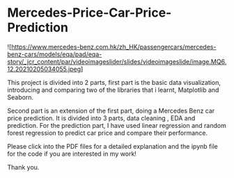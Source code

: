 # Mercedes-Price-Car-Price-Prediction

![https://www.mercedes-benz.com.hk/zh_HK/passengercars/mercedes-benz-cars/models/eqa/pad/eqa-story/_jcr_content/par/videoimageslider/slides/videoimageslide/image.MQ6.12.20210205034055.jpeg]

This project is divided into 2 parts, first part is the basic data visualization, introducing and comparing two of the libraries that i learnt, Matplotlib and Seaborn.

Second part is an extension of the first part, doing a Mercedes Benz car price prediction. It is divided into 3 parts, data cleaning , EDA and prediction. For the prediction part,
I have used linear regression and random forest regression to predict car price and compare their performance.

Please click into the PDF files for a detailed explanation and the ipynb file for the code if you are interested in my work! 

Thank you.

